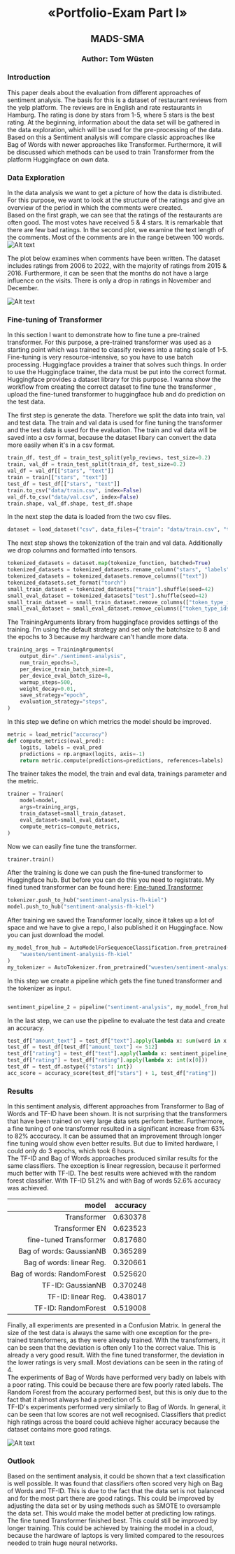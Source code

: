 <h1><center>«Portfolio-Exam Part I» </center></h1>
<h2><center>MADS-SMA </center></h2>
<h3><center>Author: Tom Wüsten </center></h3>

### Introduction
This paper deals about the evaluation from different approaches of sentiment analysis. The basis for this is a dataset of restaurant reviews from the yelp platform. The reviews are in English and rate restaurants in Hamburg. The rating is done by stars from 1-5, where 5 stars is the best rating. At the beginning, information about the data set will be gathered in the data exploration, which will be used for the pre-processing of the data. Based on this a Sentiment analysis will compare classic approaches like Bag of Words with newer approaches like Transformer. Furthermore, it will be discussed which methods can be used to train Transformer from the platform Huggingface on own data.

### Data Exploration
In the data analysis we want to get a picture of how the data is distributed. For this purpose, we want to look at the structure of the ratings and give an overview of the period in which the comments were created. <br>
Based on the first graph, we can see that the ratings of the restaurants are often good. The most votes have received 5 & 4 stars. It is remarkable that there are few bad ratings. In the second plot, we examine the text length of the comments. Most of the comments are in the range between 100 words. <br>
<img src="/output/distribution_text_rating.png" alt="Alt text" title="Optional title">

The plot below examines when comments have been written. The dataset includes ratings from 2006 to 2022, with the majority of ratings from 2015 & 2016. Furthermore, it can be seen that the months do not have a large influence on the visits. There is only a drop in ratings in November and December.<br>

<img src="/output/distribution_rating_year_month.png" alt="Alt text" title="Optional title">

### Fine-tuning of Transformer

In this section I want to demonstrate how to fine tune a pre-trained transformer. For this purpose, a pre-trained transformer was used as a starting point which was trained to classify reviews into a rating scale of 1-5. Fine-tuning is very resource-intensive, so you have to use batch processing. Huggingface provides a trainer that solves such things. In order to use the Huggingface trainer, the data must be put into the correct format. Huggingface provides a dataset library for this purpose. I wanna show the workflow from creating the correct dataset to fine tune the transformer , upload the fine-tuned transformer to huggingface hub and do prediction on the test data.

The first step is generate the data. Therefore we split the data into train, val and test data. The train and val data is used for fine tuning the transformer and the test data is used for the evaluation. The train and val data will be saved into a csv format, because the dataset libary can convert the data more easily when it's in a csv format.

```python
train_df, test_df = train_test_split(yelp_reviews, test_size=0.2)
train, val_df = train_test_split(train_df, test_size=0.2)
val_df = val_df[["stars", "text"]]
train = train[["stars", "text"]]
test_df = test_df[["stars", "text"]]
train.to_csv("data/train.csv", index=False)
val_df.to_csv("data/val.csv", index=False)
train.shape, val_df.shape, test_df.shape
```

In the next step the data is loaded from the two csv files.

```python
dataset = load_dataset("csv", data_files={"train": "data/train.csv", "test": "data/val.csv"})
```
The next step shows the tokenization of the train and val data. Additionally we drop columns and formatted into tensors.

```python
tokenized_datasets = dataset.map(tokenize_function, batched=True)
tokenized_datasets = tokenized_datasets.rename_column("stars", "labels")
tokenized_datasets = tokenized_datasets.remove_columns(["text"])
tokenized_datasets.set_format("torch")
small_train_dataset = tokenized_datasets["train"].shuffle(seed=42)
small_eval_dataset = tokenized_datasets["test"].shuffle(seed=42)
small_train_dataset = small_train_dataset.remove_columns(["token_type_ids"])
small_eval_dataset = small_eval_dataset.remove_columns(["token_type_ids"])
```

The TrainingArguments library from huggingface provides settings of the training. I'm using the default strategy and set only the batchsize to 8 and the epochs to 3 because my hardware can't handle more data.

```python
training_args = TrainingArguments(
    output_dir="./sentiment-analysis",
    num_train_epochs=3,
    per_device_train_batch_size=8,
    per_device_eval_batch_size=8,
    warmup_steps=500,
    weight_decay=0.01,
    save_strategy="epoch",
    evaluation_strategy="steps",
)
```

In this step we define on which metrics the model should be improved.

```python
metric = load_metric("accuracy")
def compute_metrics(eval_pred):
    logits, labels = eval_pred
    predictions = np.argmax(logits, axis=-1)
    return metric.compute(predictions=predictions, references=labels)
```

The trainer takes the model, the train and eval data, trainings parameter and the metric.

```python
trainer = Trainer(
    model=model,
    args=training_args,
    train_dataset=small_train_dataset,
    eval_dataset=small_eval_dataset,
    compute_metrics=compute_metrics,
)
```

Now we can easily fine tune the transformer.

```python
trainer.train()
```
After the training is done we can push the fine-tuned transformer to Huggingface hub. But before you can do this you need to registrate. My fined tuned transformer can be found here: [Fine-tuned Transformer](https://huggingface.co/wuesten/sentiment-analysis-fh-kiel)

```python
tokenizer.push_to_hub("sentiment-analysis-fh-kiel")
model.push_to_hub("sentiment-analysis-fh-kiel")
```
After training we saved the Transformer locally, since it takes up a lot of space and we have to give a repo, I also published it on Huggingface. Now you can just download the model.

```python
my_model_from_hub = AutoModelForSequenceClassification.from_pretrained(
    "wuesten/sentiment-analysis-fh-kiel"
)
my_tokenizer = AutoTokenizer.from_pretrained("wuesten/sentiment-analysis-fh-kiel")
```
In this step we create a pipeline which gets the fine tuned transformer and the tokenizer as input.

```python

sentiment_pipeline_2 = pipeline("sentiment-analysis", my_model_from_hub, tokenizer=my_tokenizer)
```
In the last step, we can use the pipeline to evaluate the test data and create an accuracy.

```python
test_df["amount_text"] = test_df["text"].apply(lambda x: sum(word in x for word in x))
test_df = test_df[test_df["amount_text"] <= 512]
test_df["rating"] = test_df["text"].apply(lambda x: sentiment_pipeline_2(x)[0].get("label"))
test_df["rating"] = test_df["rating"].apply(lambda x: int(x[0]))
test_df = test_df.astype({"stars": int})
acc_score = accuracy_score(test_df["stars"] + 1, test_df["rating"])
```
### Results

In this sentiment analysis, different approaches from Transformer to Bag of Words and TF-ID have been shown. It is not surprising that the transformers that have been trained on very large data sets perform better. Furthermore, a fine tuning of one transformer resulted in a significant increase from 63% to 82% acccuracy. It can be assumed that an improvement through longer fine tuning would show even better results. But due to limited hardware, I could only do 3 epochs, which took 6 hours. <br>
The TF-ID and Bag of Words approaches produced similar results for the same classifiers. The exception is linear regression, because it performed much better with TF-ID. The best results were achieved with the random forest classifier. With TF-ID 51.2% and with Bag of words 52.6% accuracy was achieved.

|                      model 	| accuracy 	|
|---------------------------:	|---------:	|
|                Transformer 	| 0.630378 	|
|             Transformer EN 	| 0.623523 	|
|     fine-tuned Transformer 	| 0.817680	|
|   Bag of words: GaussianNB 	| 0.365289 	|
|  Bag of words: linear Reg. 	| 0.320661 	|
| Bag of words: RandomForest 	| 0.525620 	|
|          TF-ID: GaussianNB 	| 0.370248 	|
|         TF-ID: linear Reg. 	| 0.438017 	|
|        TF-ID: RandomForest 	| 0.519008 	|


Finally, all experiments are presented in a Confusion Matrix. In general the size of the test data is always the same with one exception for the pre-trained transformers, as they were already trained.  With the transformers, it can be seen that the deviation is often only 1 to the correct value. This is already a very good result. With the fine tuned transformer, the deviation in the lower ratings is very small. Most deviations can be seen in the rating of 4.  <br>
The experiments of Bag of Words have performed very badly on labels with a poor rating. This could be because there are few poorly rated labels. The Random Forest from the accurary performed best, but this is only due to the fact that it almost always had a prediction of 5. <br>
TF-ID's experiments performed very similarly to Bag of Words. In general, it can be seen that low scores are not well recognised. Classifiers that predict high ratings across the board could achieve higher accuracy because the dataset contains more good ratings.

<img src="/output/conf_overview.png" alt="Alt text" title="Optional title">

### Outlook

Based on the sentiment analysis, it could be shown that a text classification is well possible. It was found that classifiers often scored very high on Bag of Words and TF-ID. This is due to the fact that the data set is not balanced and for the most part there are good ratings. This could be improved by adjusting the data set or by using methods such as SMOTE to oversample the data set. This would make the model better at predicting low ratings. <br>
The fine tuned Transformer finished best. This could still be improved by longer training. This could be achieved by training the model in a cloud, because the hardware of laptops is very limited compared to the resources needed to train huge neural networks.
